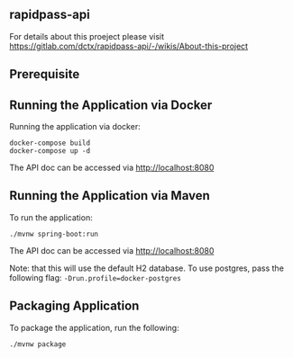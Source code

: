 rapidpass-api
-------------

For details about this proeject please visit https://gitlab.com/dctx/rapidpass-api/-/wikis/About-this-project

## Prerequisite


## Running the Application via Docker

Running the application via docker:

```
docker-compose build
docker-compose up -d
```

The API doc can be accessed via [http://localhost:8080](http://localhost:8080)

## Running the Application via Maven

To run the application:

```
./mvnw spring-boot:run
```
The API doc can be accessed via [http://localhost:8080](http://localhost:8080)

Note: that this will use the default H2 database. To use postgres, pass the following flag: `-Drun.profile=docker-postgres`

## Packaging Application

To package the application, run the following:

```
./mvnw package
```